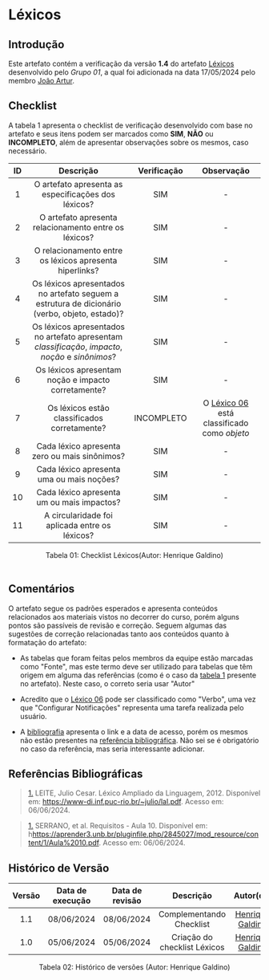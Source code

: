 # Léxicos

## Introdução

Este artefato contém a verificação da versão **1.4** do artefato [Léxicos](https://requisitos-de-software.github.io/2024.1-DiarioOficialdaUniao/modelagem/lexicos/) desenvolvido pelo *Grupo 01*, a qual foi adicionada na data 17/05/2024 pelo membro [João Artur](https://github.com/joao-artl).

## Checklist

A tabela 1 apresenta o checklist de verificação desenvolvido com base no artefato e seus itens podem ser marcados como **SIM**, **NÃO** ou **INCOMPLETO**, além de apresentar observações sobre os mesmos, caso necessário.

| ID | Descrição | Verificação | Observação |
| :--: | :-----: | :---------: | :--------: |
| 1 | O artefato apresenta as especificações dos léxicos? | SIM | - |
| 2 | O artefato apresenta relacionamento entre os léxicos? | SIM | - |
| 3 | O relacionamento entre os léxicos apresenta hiperlinks? | SIM | - |
| 4 | Os léxicos apresentados no artefato seguem a estrutura de dicionário (verbo, objeto, estado)? | SIM | - |
| 5 | Os léxicos apresentados no artefato apresentam *classificação*, *impacto*, *noção* e *sinônimos*? | SIM | - |
| 6 | Os léxicos apresentam noção e impacto corretamente? | SIM | - |
| 7 | Os léxicos estão classificados corretamente? | INCOMPLETO | O [Léxico 06](https://requisitos-de-software.github.io/2024.1-DiarioOficialdaUniao/modelagem/lexicos/#l06-configuracao-de-notificacoes) está classificado como *objeto* |
| 8 | Cada léxico apresenta zero ou mais sinônimos? | SIM | - |
| 9 | Cada léxico apresenta uma ou mais noções? | SIM | - |
| 10 | Cada léxico apresenta um ou mais impactos? | SIM | - |
| 11 | A circularidade foi aplicada entre os léxicos? | SIM | - |

<div align="center">
<figcaption align="center">Tabela 01: Checklist Léxicos(Autor: Henrique Galdino)</figcaption>
</div>
<br/>

## Comentários

O artefato segue os padrões esperados e apresenta conteúdos relacionados aos materiais vistos no decorrer do curso, porém alguns pontos são passíveis de revisão e correção. Seguem algumas das sugestões de correção relacionadas tanto aos conteúdos quanto à formatação do artefato:

- As tabelas que foram feitas pelos membros da equipe estão marcadas como "Fonte", mas este termo deve ser utilizado para tabelas que têm origem em alguma das referências (como é o caso da [tabela 1](https://requisitos-de-software.github.io/2024.1-DiarioOficialdaUniao/modelagem/lexicos/#metodologia) presente no artefato). Neste caso, o correto seria usar "Autor"

- Acredito que o [Léxico 06](https://requisitos-de-software.github.io/2024.1-DiarioOficialdaUniao/modelagem/lexicos/#l06-configuracao-de-notificacoes) pode ser classificado como "Verbo", uma vez que "Configurar Notificações" representa uma tarefa realizada pelo usuário.

- A [bibliografia](https://requisitos-de-software.github.io/2024.1-DiarioOficialdaUniao/modelagem/lexicos/#bibliografia) apresenta o link e a data de acesso, porém os mesmos não estão presentes na [referência bibliográfica](https://requisitos-de-software.github.io/2024.1-DiarioOficialdaUniao/modelagem/lexicos/#referencia-bibliografica). Não sei se é obrigatório no caso da referência, mas seria interessante adicionar.

## Referências Bibliográficas

> <a id="1" href="#anchor_1">1.</a> LEITE, Julio Cesar. Léxico Ampliado da Linguagem, 2012. Disponível em: <https://www-di.inf.puc-rio.br/~julio/lal.pdf>. Acesso em: 06/06/2024.

> <a id="2" href="#anchor_2">1.</a> SERRANO, et al. Requisitos - Aula 10. Disponível em: h<https://aprender3.unb.br/pluginfile.php/2845027/mod_resource/content/1/Aula%2010.pdf>. Acesso em: 06/06/2024.

## Histórico de Versão

| Versão | Data de execução | Data de revisão |  Descrição                          | Autor(es)                                           | Revisor(es)                                           |
| :----: | :--------------: | :-------------: | :---------------------------------: | :-------------------------------------------------: | :---------------------------------------------------: |
| 1.1    | 08/06/2024       | 08/06/2024      | Complementando Checklist   | [Henrique Galdino](https://github.com/hgaldino05)   | [Júlio César](https://github.com/Julio1099)         |
| 1.0    | 05/06/2024       | 05/06/2024      | Criação do checklist Léxicos   | [Henrique Galdino](https://github.com/hgaldino05)   | [Júlio César](https://github.com/Julio1099)         |

<div align="center">
<figcaption align="center">Tabela 02: Histórico de versões (Autor: Henrique Galdino)</figcaption>
</div>
<br/>
